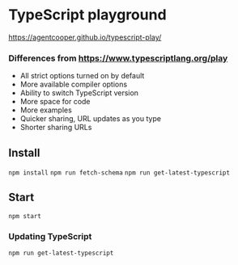 # TypeScript playground

https://agentcooper.github.io/typescript-play/

### Differences from https://www.typescriptlang.org/play

* All strict options turned on by default
* More available compiler options
* Ability to switch TypeScript version
* More space for code
* More examples
* Quicker sharing, URL updates as you type
* Shorter sharing URLs

## Install

`npm install`
`npm run fetch-schema`
`npm run get-latest-typescript`

## Start

`npm start`

### Updating TypeScript

`npm run get-latest-typescript`
